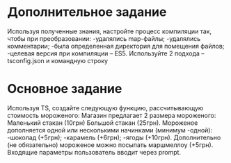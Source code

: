 # Дополнительное задание

Используя полученные знания, настройте процесс компиляции так, чтобы при преобразовании:
-удалялись map-файлы;
-удалялись комментарии;
-была определенная директория для помещения файлов;
-целевая версия при компиляции – ES5.
Используйте 2 подхода – tsconfig.json и командную строку

# Основное задание

Используя TS, создайте следующую функцию, рассчитывающую стоимость мороженого:
Магазин предлагает 2 размера мороженого:
Маленький стакан (10грн)
Большой стакан (25грн). Мороженое дополняется одной или несколькими начинками (минимум -одной):
-шоколад (+5грн);
-карамель (+6грн);
-ягоды (+10грн).
Дополнительно (не обязательно) мороженое можно посыпать маршмеллоу (+5грн).
Входящие параметры пользователь вводит через prompt.
